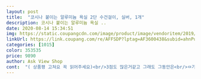 ```yaml
---
layout: post 
title:  "코시나 붙이는 알루미늄 욕실 2단 수건걸이, 실버, 1개" 
description: 코시나 붙이는 알루미늄 욕실 ..
date: 2020-08-14 15:34:51 
img: https://static.coupangcdn.com/image/product/image/vendoritem/2019/05/20/4782547718/be08f2aa-6f60-4211-8431-7070e90aa12f.jpg 
linkUrl: https://link.coupang.com/re/AFFSDP?lptag=AF3600438&subid=ahnPublicAsk&pageKey=222595183&itemId=697906776&vendorItemId=4782547718&traceid=V0-113-cd0b3076065c414d 
categories: [1015] 
color: 353535 
price: 9890 
author: Ask View Shop 
cont:  "( 상품평 고쳐요 꼭 읽어주세요)<br/>3점도 많은거같고 그래도 그동안은<br/>ㅁ가벼움<br/>ㅁ부착이 쉬움<br/>ㅁ양쪽에 걸이가 있어서 좋음<br/>ㅁ전혀 떨어짐이 없음<br/>가버리네요.<br/>.<br/> 전 아까워서라도 그냥 강력본드 접착제<br/>그 러 나<br/>그 어떤 힘도 주지않고  수건 거는곳도 2곳 이였지만<br/>그거 사서 억지로 다시 붙여야겠네요.<br/> 최악입니다 .<br/><br/>그렇다고 실제로 문제가 있진 않았어요<br/>기존 수건걸이가 녹슬어 있어서 녹슬지 않을만한 걸로 구매했는데 느낌이 좋아요<br/>꼼꼼히 꾹꾹 누르며 붙였는데  결국 수건걸이 하나가<br/>나길래 오늘 확인해보았더니 충격 그 자체였습니다.<br/>.<br/><br/>다만.<br/>.<br/> 스크레치가 많네요 제품에... <br/> ㅠㅠ<br/>디자인도 제가 원하는 디자인 이였고 처음 붙여봤을때<br/>만족합니다<br/>말았는데 진짜 너무 부실한거 아닌가요.<br/>.<br/>  제가 무슨<br/>무거운 무언가를 걸어놓은것도 아니고 .<br/>.<br/> 붙일때도<br/>뭐 어차피 수건 걸이라 문제는 되지 않을 듯 합니다.<br/><br/>부착이 너무 쉽고 한번 붙인뒤로 전혀 떨어짐 없어요<br/>수건걸때 힘주면 같이 움직여서 살짝 불안한 느낌은 있는데<br/>수건걸이대와 수건이 바닥에 다 떨어져있고<br/>수걸 거는 부분이 두개라 다 펼쳐서는 2개<br/>싼값 하는거 아니야? 라며 걱정을 하였지만 계속<br/>써보니 생각보단 부실하진 않네.<br/> 하며 이 제품이<br/>아주 짱짱하게 잘 붙어 있습니다.<br/><br/>양쪽에 걸이가 있어서 헤어캡 같은거 걸 공간이 충분해서 좋아요<br/>어젯밤 화장실에서 뭔가가 엄청 떨어지는 소리가<br/>역시 싼 물건은 싼 값.<br/>.<br/> 하군요 다시 깨달았습니다.<br/><br/>워낙 가볍고 벽에 박은게 아니다보니<br/>이 아이와 잘 지내왔기 때문에 정으로 2점 드립니다.<br/>.<br/><br/>이거 사실분들은 고민 좀 해보세요!<br/>잘 건조되길 바래서 2개 이상은 잘 안걸고 있어요<br/>저는 요즘 비가 많이 오니까<br/>저는 정확하고 확실한 상품평을 씁니다 +제가 느낀감정 그대로<br/>전 4월 25일날 이 수건걸이 상품평을 썼습니다<br/>접착력이 별로일까봐 걱정했는데<br/>좀 좁혀서는 4개까지는 걸 수 있을거 같아요<br/>좋다고 나중에 또 사겠다고 썼습니다.<br/><br/>진짜 .<br/>.<br/> 싼값하는거 맞네요.<br/>.<br/> 저는 사용하면서<br/>처음엔 저도 그렇게 안생각했지만 진짜 물건은 좀 오래써봐야지 그때<br/>한번만 보고 튼튼하네? 저처럼 생각하시면 안됩니다.<br/>.<br/><br/>항상 수건 한개만 올려놓았고 타월 그거 두개 걸어놓고<br/>" 
---
```

